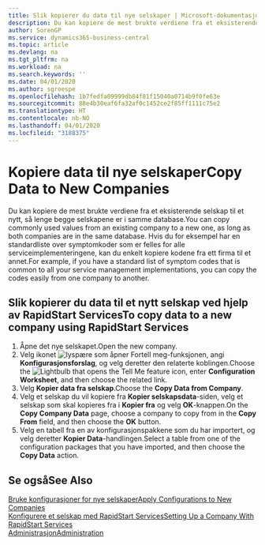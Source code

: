 ```yaml
---
title: Slik kopierer du data til nye selskaper | Microsoft-dokumentasjon
description: Du kan kopiere de mest brukte verdiene fra et eksisterende selskap til et nytt, så lenge begge selskapene er i samme database. Hvis du for eksempel har en standardliste over symptomkoder som er felles for alle serviceimplementeringene, kan du enkelt kopiere kodene fra ett firma til et annet.
author: SorenGP
ms.service: dynamics365-business-central
ms.topic: article
ms.devlang: na
ms.tgt_pltfrm: na
ms.workload: na
ms.search.keywords: ''
ms.date: 04/01/2020
ms.author: sgroespe
ms.openlocfilehash: 1b7fedfa09999db84f81f15040a0714b9f0fe63e
ms.sourcegitcommit: 88e4b30eaf6fa32af0c1452ce2f85ff1111c75e2
ms.translationtype: HT
ms.contentlocale: nb-NO
ms.lasthandoff: 04/01/2020
ms.locfileid: "3188375"
---
```

# <a name="copy-data-to-new-companies"></a><span data-ttu-id="e4676-104">Kopiere data til nye selskaper</span><span class="sxs-lookup"><span data-stu-id="e4676-104">Copy Data to New Companies</span></span>
<span data-ttu-id="e4676-105">Du kan kopiere de mest brukte verdiene fra et eksisterende selskap til et nytt, så lenge begge selskapene er i samme database.</span><span class="sxs-lookup"><span data-stu-id="e4676-105">You can copy commonly used values from an existing company to a new one, as long as both companies are in the same database.</span></span> <span data-ttu-id="e4676-106">Hvis du for eksempel har en standardliste over symptomkoder som er felles for alle serviceimplementeringene, kan du enkelt kopiere kodene fra ett firma til et annet.</span><span class="sxs-lookup"><span data-stu-id="e4676-106">For example, if you have a standard list of symptom codes that is common to all your service management implementations, you can copy the codes easily from one company to another.</span></span>  

## <a name="to-copy-data-to-a-new-company-using-rapidstart-services"></a><span data-ttu-id="e4676-107">Slik kopierer du data til et nytt selskap ved hjelp av RapidStart Services</span><span class="sxs-lookup"><span data-stu-id="e4676-107">To copy data to a new company using RapidStart Services</span></span>  
1. <span data-ttu-id="e4676-108">Åpne det nye selskapet.</span><span class="sxs-lookup"><span data-stu-id="e4676-108">Open the new company.</span></span>  
2. <span data-ttu-id="e4676-109">Velg ikonet ![lyspære som åpner Fortell meg-funksjonen](media/ui-search/search_small.png "Fortell hva du vil gjøre"), angi **Konfigurasjonsforslag**, og velg deretter den relaterte koblingen.</span><span class="sxs-lookup"><span data-stu-id="e4676-109">Choose the ![Lightbulb that opens the Tell Me feature](media/ui-search/search_small.png "Tell me what you want to do") icon, enter **Configuration Worksheet**, and then choose the related link.</span></span>  
3. <span data-ttu-id="e4676-110">Velg **Kopier data fra selskap**.</span><span class="sxs-lookup"><span data-stu-id="e4676-110">Choose the **Copy Data from Company**.</span></span>  
4. <span data-ttu-id="e4676-111">Velg et selskap du vil kopiere fra **Kopier selskapsdata**-siden, velg et selskap som skal kopieres fra i **Kopier fra** og velg **OK**-knappen.</span><span class="sxs-lookup"><span data-stu-id="e4676-111">On the **Copy Company Data** page, choose a company to copy from in the **Copy From** field, and then choose the **OK** button.</span></span>  
5. <span data-ttu-id="e4676-112">Velg en tabell fra en av konfigurasjonspakkene som du har importert, og velg deretter **Kopier Data**-handlingen.</span><span class="sxs-lookup"><span data-stu-id="e4676-112">Select a table from one of the configuration packages that you have imported, and then choose the **Copy Data** action.</span></span>

## <a name="see-also"></a><span data-ttu-id="e4676-113">Se også</span><span class="sxs-lookup"><span data-stu-id="e4676-113">See Also</span></span>
[<span data-ttu-id="e4676-114">Bruke konfigurasjoner for nye selskaper</span><span class="sxs-lookup"><span data-stu-id="e4676-114">Apply Configurations to New Companies</span></span>](admin-apply-configuration-to-new-companies.md)  
[<span data-ttu-id="e4676-115">Konfigurere et selskap med RapidStart Services</span><span class="sxs-lookup"><span data-stu-id="e4676-115">Setting Up a Company With RapidStart Services</span></span>](admin-set-up-a-company-with-rapidstart.md)  
[<span data-ttu-id="e4676-116">Administrasjon</span><span class="sxs-lookup"><span data-stu-id="e4676-116">Administration</span></span>](admin-setup-and-administration.md)
